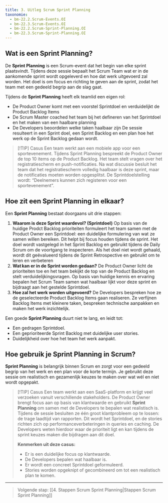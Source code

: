 ```yaml
---
title: 3. Uitleg Scrum Sprint Planning
taxonomie:
  - bm-22.2.Scrum-Events.OI
  - bm-22.3.Scrum-Events.OI
  - bm-22.2.Scrum-Sprint-Planning.OI
  - bm-22.3.Scrum-Sprint-Planning.OI
---
```


## Wat is een Sprint Planning?
De **Sprint Planning** is een Scrum-event dat het begin van elke sprint plaatsvindt. Tijdens deze sessie bepaalt het Scrum Team wat er in de aankomende sprint wordt opgeleverd en hoe dat werk uitgevoerd zal worden. Het doel is om focus en richting te geven aan de sprint, zodat het team met een gedeeld begrip aan de slag gaat.

Tijdens de **Sprint Planning** heeft elk teamlid een eigen rol: 
- De Product Owner komt met een voorstel Sprintdoel en verduidelijkt de Product Backlog Items
- De Scrum Master coached het team bij het defineren van het Sprintdoel en het maken van een haalbare planning
- De Developers beoordelen welke taken haalbaar zijn
De sessie resulteert in een Sprint doel, een Sprint Backlog en een plan hoe het werk op de Sprint Backlog gedaan wordt.

> [!TIP] Casus
> Een team werkt aan een mobiele app voor een sportevenement. Tijdens Sprint Planning bespreekt de Product Owner de top 10 items op de Product Backlog. Het team stelt vragen over het registratiescherm en push-notificaties. Na wat discussie besluit het team dat het registratiescherm volledig haalbaar is deze sprint, maar de notificaties moeten worden opgesplitst. De Sprintdoelstelling wordt: “Deelnemers kunnen zich registeren voor een sportevenement”.

## Hoe zit een Sprint Planning in elkaar?
Een **Sprint Planning** bestaat doorgaans uit drie stappen:

1. **Waarom is deze Sprint waardevol? (Sprintdoel)** Op basis van de huidige Prodct Backlog prioriteiten formuleert het team samen met de Product Owner een Sprintdoel: een duidelijke formulering van wat ze samen willen bereiken. Dit helpt bij focus houden tijdens de sprint. Het doel wordt vastgelegd in het Sprint Backlog en gebruikt tijdens de Daily Scrum om de voortgang te inspecteren. Als het doel niet wordt gehaald, wordt dit geëvalueerd tijdens de Sprint Retrospective en gebruikt om te leren en verbeteren
2. **Wat kan er in de Sprint worden gedaan?** De Product Owner licht de prioriteiten toe en het team bekijkt de top van de Product Backlog en stelt verduidelijkingsvragen. Op basis van huidige kennis en ervaring bepalen het Scrum Team samen wat haalbaar lijkt voor deze sprint en bijdraagt aan het gestelde Sprintdoel.
3. **Hoe zal het werk worden uitgevoerd?** De Developers bespreken hoe ze de geselecteerde Product Backlog Items gaan realiseren. Ze verfijnen Backlog Items met kleinere taken, bespreken technische aanpakken en maken het werk inzichtelijk. 

Een goede **Sprint Planning** duurt niet te lang, en leidt tot:
- Een gedragen Sprintdoel.
- Een geprioriteerde Sprint Backlog met duidelijke user stories.
- Duidelijkheid over hoe het team het werk aanpakt.

## Hoe gebruik je Sprint Planning in Scrum?
**Sprint Planning** is belangrijk binnen Scrum en zorgt voor een gedeeld begrip van het werk en een plan voor de korte termijn. Je gebruikt deze sessie om realistisch en gezamenlijk keuzes te maken over wat wél en níet wordt opgepakt.

> [!TIP] Casus
> Een team werkt aan een SaaS-platform en krijgt veel verzoeken vanuit verschillende stakeholders. De Product Owner brengt focus aan op basis van klantwaarde en gebruikt **Sprint Planning** om samen met de Developers te bepalen wat realistisch is.
> Tijdens de sessie besluiten ze één groot klantprobleem op te lossen: de trage laadtijd van rapporten. Dit wordt het Sprintdoel, en de stories richten zich op performanceverbeteringen in queries en caching.
> De Developers weten hierdoor waar de prioriteit ligt en kan tijdens de sprint keuzes maken die bijdragen aan dit doel.
>
> **Kenmerken uit deze casus:**
> - Er is een duidelijke focus op klantwaarde.
> - De Developers bepalen wat haalbaar is.
> - Er wordt een concreet Sprintdoel geformuleerd.
> - Stories worden opgeknipt of gecombineerd om tot een realistisch plan te komen.

---

> Volgende stap: [[4. Stappen Scrum Sprint Planning|Stappen Scrum Sprint Planning]]
